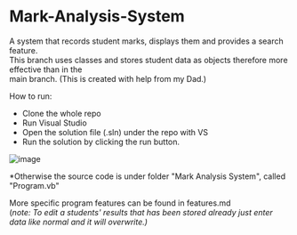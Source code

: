 # Mark-Analysis-System
A system that records student marks, displays them and provides a search feature. <br/>
This branch uses classes and stores student data as objects therefore more effective than in the<br/>
main branch. (This is created with help from my Dad.)

How to run: 
 - Clone the whole repo
 - Run Visual Studio
 - Open the solution file (.sln) under the repo with VS
 - Run the solution by clicking the run button.

 ![image](https://user-images.githubusercontent.com/62463532/131929563-78a1fb92-5591-4868-9a94-3fe1196d77bb.png)
 
*Otherwise the source code is under folder "Mark Analysis System", called "Program.vb"

More specific program features can be found in features.md <br/>
(*note: To edit a students' results that has been stored already just enter data like normal and it will overwrite.)*
